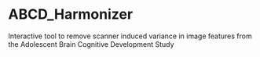# ABCD_Harmonizer
Interactive tool to remove scanner induced variance in image features from the Adolescent Brain Cognitive Development Study
